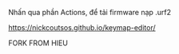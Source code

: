 Nhấn qua phần Actions, để tải firmware nạp .urf2

https://nickcoutsos.github.io/keymap-editor/

FORK FROM HIEU
